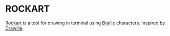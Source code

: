 # ROCKART

[Rockart](https://github.com/van-kalsing/rockart) is a tool for drawing in terminal using
[Braille](https://en.wikipedia.org/wiki/Braille) characters. Inspired by
[Drawille](https://github.com/asciimoo/drawille).
